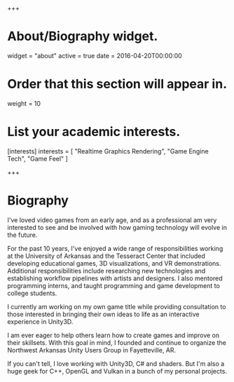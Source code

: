 +++
# About/Biography widget.
widget = "about"
active = true
date = 2016-04-20T00:00:00

# Order that this section will appear in.
weight = 10

# List your academic interests.
[interests]
  interests = [
    "Realtime Graphics Rendering",
    "Game Engine Tech",
    "Game Feel"
  ]

+++

# Biography

I've loved video games from an early age, and as a professional am very interested to see and be involved with how gaming technology will evolve in the future. 

For the past 10 years, I've enjoyed a wide range of responsibilities working at the University of Arkansas and the Tesseract Center that included developing educational games, 3D visualizations, and VR demonstrations. Additional responsibilities include researching new technologies and establishing workflow pipelines with artists and designers. I also mentored programming interns, and taught programming and game development to college students. 

I currently am working on my own game title while providing consultation to those interested in bringing their own ideas to life as an interactive experience in Unity3D. 

I am ever eager to help others learn how to create games and improve on their skillsets. With this goal in mind, I founded and continue to organize the Northwest Arkansas Unity Users Group in Fayetteville, AR. 

If you can't tell, I love working with Unity3D, C# and shaders. But I'm also a huge geek for C++, OpenGL and Vulkan in a bunch of my personal projects. 
